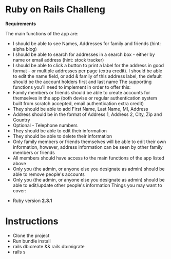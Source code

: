 # Ruby on Rails Challeng

**Requirements**

The main functions of the app are:
- I should be able to see Names, Addresses for family and friends (hint: alpha blog)
- I should be able to search for addresses in a search box - either by name or email address (hint: stock tracker)
- I should be able to click a button to print a label for the address in good format - or multiple addresses per page (extra credit). I should be able to edit the name field, or add & family of this address label, the default should be the account holders first and last name
The supporting functions you'll need to implement in order to offer this:
- Family members or friends should be able to create accounts for themselves in the app (both devise or regular authentication system built from scratch accepted, email authentication extra credit)
- They should be able to add First Name, Last Name, MI, Address
- Address should be in the format of Address 1, Address 2, City, Zip and Country
- Optional - Telephone numbers
- They should be able to edit their information
- They should be able to delete their information
- Only family members or friends themselves will be able to edit their own information, however, address information can be seen by other family members or friends
- All members should have access to the main functions of the app listed above
- Only you (the admin, or anyone else you designate as admin) should be able to remove people's accounts
- Only you (the admin, or anyone else you designate as admin) should be able to edit/update other people's information
Things you may want to cover:

* Ruby version **2.3.1**

# Instructions
 * Clone the project
 * Run bundle install
 * rails db:create && rails db:migrate
 * rails s
